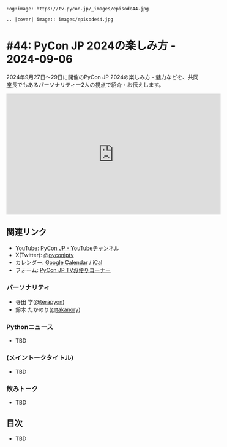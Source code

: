 ```{eval-rst}
:og:image: https://tv.pycon.jp/_images/episode44.jpg

.. |cover| image:: images/episode44.jpg
```

# #44: PyCon JP 2024の楽しみ方 - 2024-09-06

2024年9月27日〜29日に開催のPyCon JP 2024の楽しみ方・魅力などを、共同座長でもあるパーソナリティー2人の視点で紹介・お伝えします。

<iframe width="560" height="315" src="https://www.youtube.com/embed/oInTxYmSh-8?si=3-yhfBjyqpcd6wuT" title="YouTube video player" frameborder="0" allow="accelerometer; autoplay; clipboard-write; encrypted-media; gyroscope; picture-in-picture; web-share" referrerpolicy="strict-origin-when-cross-origin" allowfullscreen></iframe>

## 関連リンク

* YouTube: [PyCon JP - YouTubeチャンネル](https://www.youtube.com/user/PyConJP)
* X(Twitter): [@pyconjptv](https://twitter.com/pyconjptv)
* カレンダー: [Google Calendar](https://calendar.google.com/calendar/embed?src=tv%40pycon.jp&ctz=Asia%2FTokyo&mode=AGENDA) / [iCal](https://calendar.google.com/calendar/ical/tv%40pycon.jp/public/basic.ics)
* フォーム: [PyCon JP TVお便りコーナー](https://docs.google.com/forms/d/e/1FAIpQLSfvL4cKteAaG_czTXjofR83owyjXekG9GNDGC6-jRZCb_2HRw/viewform)

### パーソナリティ

* 寺田 学([@terapyon](https://twitter.com))
* 鈴木 たかのり([@takanory](https://twitter.com/takanory))

### Pythonニュース

* TBD

### (メイントークタイトル)

* TBD

### 飲みトーク

* TBD

## 目次

* TBD
